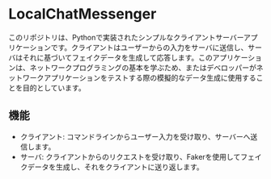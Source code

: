 # LocalChatMessenger
このリポジトリは、Pythonで実装されたシンプルなクライアントサーバーアプリケーションです。クライアントはユーザーからの入力をサーバに送信し、サーバはそれに基づいてフェイクデータを生成して応答します。このアプリケーションは、ネットワークプログラミングの基本を学ぶため、またはデベロッパーがネットワークアプリケーションをテストする際の模擬的なデータ生成に使用することを目的としています。

## 機能
* クライアント: コマンドラインからユーザー入力を受け取り、サーバーへ送信します。
* サーバ: クライアントからのリクエストを受け取り、Fakerを使用してフェイクデータを生成し、それをクライアントに送り返します。
